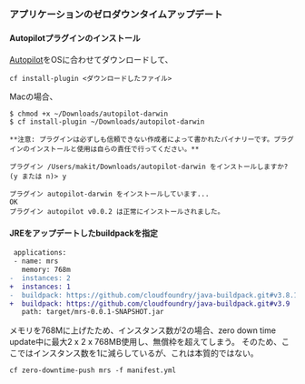 ### アプリケーションのゼロダウンタイムアップデート

#### Autopilotプラグインのインストール

[Autopilot](https://github.com/contraband/autopilot/releases)をOSに合わせてダウンロードして、

```
cf install-plugin <ダウンロードしたファイル>
```


Macの場合、

``` console
$ chmod +x ~/Downloads/autopilot-darwin 
$ cf install-plugin ~/Downloads/autopilot-darwin 

**注意: プラグインは必ずしも信頼できない作成者によって書かれたバイナリーです。プラグインのインストールと使用は自らの責任で行ってください。**

プラグイン /Users/makit/Downloads/autopilot-darwin をインストールしますか? (y または n)> y

プラグイン autopilot-darwin をインストールしています...
OK
プラグイン autopilot v0.0.2 は正常にインストールされました。
```

#### JREをアップデートしたbuildpackを指定

``` diff
 applications:
 - name: mrs
   memory: 768m
-  instances: 2
+  instances: 1
-  buildpack: https://github.com/cloudfoundry/java-buildpack.git#v3.8.1
+  buildpack: https://github.com/cloudfoundry/java-buildpack.git#v3.9
   path: target/mrs-0.0.1-SNAPSHOT.jar
```

メモリを768Mに上げたため、インスタンス数が2の場合、zero down time update中に最大2 x 2 x 768MB使用し、無償枠を超えてしまう。
そのため、ここではインスタンス数を1に減らしているが、これは本質的ではない。

```
cf zero-downtime-push mrs -f manifest.yml
```
